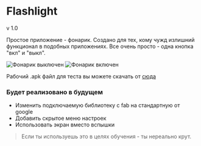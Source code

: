# Flashlight
v 1.0

Простое приложение - фонарик.
Создано для тех, кому чужд излишний функционал в подобных приложениях.
Все очень просто - одна кнопка "вкл" и "выкл". 

![Фонарик выключен][flashoff] ![Фонарик включен][flashon]

Рабочий .apk файл для теста вы можете скачать от [сюда][apk]

### Будет реализовано в будущем

 - Изменить подключаемую библиотеку с fab на стандартную от google
 - Добавить скрытое меню настроек
 - Использовать экран вместо вспышки

>Если ты используешь это в целях обучения - ты нереально крут.

[//]: # (Место для хранения ссылок в тексте)

   [apk]: <https://www.dropbox.com/s/h2ynqybjlp4wg5z/Flashlight.apk?dl=0>
   [flashoff]: <https://lh3.googleusercontent.com/EFsK1aTWXoQmk8OhzUjOpuHhsVjnVbilYsKIEzn0ZJ_Lc1FnBzqRamRhQtc7OmQfPY2TbY1eTLgghCasTih585IQzfdul_FXB_Ghn_msGL_Fh7I0fseP2f2zgVJ_QCsfrdmJhU72J4n2uQzA904ALFGjfdyYu7Q4iFxSx7w-Jy1Di7tMBtETlHb57s-kpDJI09UiLUAetbNpUhHzbb4E7QZL5DCep8DujZ_sjJvmoRkOilD-Jm_CIVjQWuaBmhNQrQDvVnrhrfwTR1mZNKXA1TGIebSwwwcQSMWwq1g3qULUHO88vBfWdJ5sebhROxgumOJql3MAcbT52drhQW96WwPYuSvQ43fRsY9vO8TnA-xGKlfRFMCmvzxpikleg6AKmmoWZJqMEdtqfM_Bo1KcPFyzwylv0QqYMqwliyNF5uFQwTJsLD3AuuYcWiTyli3xCERNggqz_4h2xdo78XmpZ9o5_QFw-nCdHb3e5_xXSl8DBxFh3z0xxzTiK-3PaBShv0bhWGHyk4-aV69vAlxcWTeIdZ5EUShux_aqrvKYY8s=w362-h643-no>
   [flashon]: <https://lh3.googleusercontent.com/H1ydJ59xXFD27L0amGim92zHcpF2uuZAw5GiEDeGrCKXe4R34-hC5FDhs5HH8ylqpo_ayzm3i8S0-eG_7LKrTdZTw5wiruHG16EiMMy8xCu_QNV1rpwowR8sR9JBYYKaa8y5m-3WMG6B91ehA3PEYSzhYKCJFGRFob487GLcW2fNxtHbdezDPt-irP__WHF2LCsBG2nVg-lfvN2yJ92lSylptHvzamkk0VVADRIBWskbDZ_wrWpcvFmKqiyqhWEQyH1rH_CeCC7zRBVWVbjE9bftBes91_5_UFhTJ70q47rSlJkp2AD-UnzfvP1iShe5xGhPOf0CD16-iSNMKptZjEyjlHaXqAfDQa20sA3xV8-zWCknUgUb42FhlauRBvJAds1pB05812palgTrrgIa6D4O-PSpo38iQyuphIQr1oYG7XJTLR6Dw0lNOKKlctUjaEzmBKS6OfxBEr0YRJFBJvK7jUR6LyOFBTmr9ZFz3Og6opLfMy8nCx3cSwbZ5ZTeNLXHBLSZP4nwJSYNIVGuyoECXg7uLx83Sp_a8AcIiD4=w362-h643-no>

